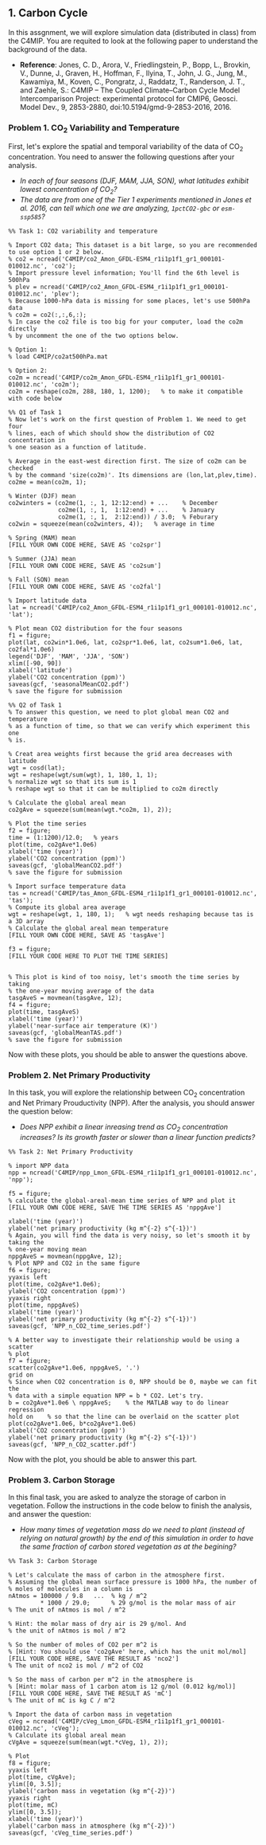 ## 1. Carbon Cycle

In this assgnment, we will explore simulation data (distributed in class) from the C4MIP. You are requited to look at the following paper to understand the background of the data.

* **Reference**: Jones, C. D., Arora, V., Friedlingstein, P., Bopp, L., Brovkin, V., Dunne, J., Graven, H., Hoffman, F., Ilyina, T., John, J. G., Jung, M., Kawamiya, M., Koven, C., Pongratz, J., Raddatz, T., Randerson, J. T., and Zaehle, S.: C4MIP – The Coupled Climate–Carbon Cycle Model Intercomparison Project: experimental protocol for CMIP6, Geosci. Model Dev., 9, 2853-2880, doi:10.5194/gmd-9-2853-2016, 2016.


### Problem 1.  CO<sub>2</sub> Variability and Temperature 

First, let's explore the spatial and temporal variability of the data of CO<sub>2</sub> concentration. You need to answer the following questions after your analysis.
* _In each of four seasons (DJF, MAM, JJA, SON), what latitudes exhibit lowest concentration of CO<sub>2</sub>?_
* _The data are from one of the Tier 1 experiments mentioned in Jones et al. 2016, can tell which one we are analyzing, `1pctCO2-gbc` or `esm-ssp585`?_

```
%% Task 1: CO2 variability and temperature

% Import CO2 data; This dataset is a bit large, so you are recommended to use option 1 or 2 below.
% co2 = ncread('C4MIP/co2_Amon_GFDL-ESM4_r1i1p1f1_gr1_000101-010012.nc', 'co2');
% Import pressure level information; You'll find the 6th level is 500hPa
% plev = ncread('C4MIP/co2_Amon_GFDL-ESM4_r1i1p1f1_gr1_000101-010012.nc', 'plev');
% Because 1000-hPa data is missing for some places, let's use 500hPa data
% co2m = co2(:,:,6,:);
% In case the co2 file is too big for your computer, load the co2m directly
% by uncomment the one of the two options below.

% Option 1:
% load C4MIP/co2at500hPa.mat

% Option 2:
co2m = ncread('C4MIP/co2m_Amon_GFDL-ESM4_r1i1p1f1_gr1_000101-010012.nc', 'co2m');
co2m = reshape(co2m, 288, 180, 1, 1200);   % to make it compatible with code below

%% Q1 of Task 1
% Now let's work on the first question of Problem 1. We need to get four
% lines, each of which should show the distribution of CO2 concentration in 
% one season as a function of latitude.

% Average in the east-west direction first. The size of co2m can be checked
% by the command 'size(co2m)'. Its dimensions are (lon,lat,plev,time).
co2me = mean(co2m, 1);

% Winter (DJF) mean
co2winters = (co2me(1, :, 1, 12:12:end) + ...    % December
              co2me(1, :, 1,  1:12:end) + ...    % January
              co2me(1, :, 1,  2:12:end)) / 3.0;  % Feburary
co2win = squeeze(mean(co2winters, 4));   % average in time

% Spring (MAM) mean
[FILL YOUR OWN CODE HERE, SAVE AS 'co2spr']

% Summer (JJA) mean
[FILL YOUR OWN CODE HERE, SAVE AS 'co2sum']
         
% Fall (SON) mean
[FILL YOUR OWN CODE HERE, SAVE AS 'co2fal']

% Import latitude data
lat = ncread('C4MIP/co2_Amon_GFDL-ESM4_r1i1p1f1_gr1_000101-010012.nc', 'lat');

% Plot mean CO2 distribution for the four seasons
f1 = figure;
plot(lat, co2win*1.0e6, lat, co2spr*1.0e6, lat, co2sum*1.0e6, lat, co2fal*1.0e6)
legend('DJF', 'MAM', 'JJA', 'SON')
xlim([-90, 90])
xlabel('latitude')
ylabel('CO2 concentration (ppm)')
saveas(gcf, 'seasonalMeanCO2.pdf')
% save the figure for submission

%% Q2 of Task 1
% To answer this question, we need to plot global mean CO2 and temperature 
% as a function of time, so that we can verify which experiment this one
% is.

% Creat area weights first because the grid area decreases with latitude
wgt = cosd(lat);
wgt = reshape(wgt/sum(wgt), 1, 180, 1, 1);   
% normalize wgt so that its sum is 1 
% reshape wgt so that it can be multiplied to co2m directly

% Calculate the global areal mean
co2gAve = squeeze(sum(mean(wgt.*co2m, 1), 2));

% Plot the time series
f2 = figure;
time = (1:1200)/12.0;   % years
plot(time, co2gAve*1.0e6)
xlabel('time (year)')
ylabel('CO2 concentration (ppm)')
saveas(gcf, 'globalMeanCO2.pdf')
% save the figure for submission

% Import surface temperature data
tas = ncread('C4MIP/tas_Amon_GFDL-ESM4_r1i1p1f1_gr1_000101-010012.nc', 'tas');
% Compute its global area average
wgt = reshape(wgt, 1, 180, 1);   % wgt needs reshaping because tas is a 3D array 
% Calculate the global areal mean temperature
[FILL YOUR OWN CODE HERE, SAVE AS 'tasgAve']

f3 = figure;
[FILL YOUR CODE HERE TO PLOT THE TIME SERIES]


% This plot is kind of too noisy, let's smooth the time series by taking
% the one-year moving average of the data
tasgAveS = movmean(tasgAve, 12);
f4 = figure;
plot(time, tasgAveS)
xlabel('time (year)')
ylabel('near-surface air temperature (K)')
saveas(gcf, 'globalMeanTAS.pdf')
% save the figure for submission
```
Now with these plots, you should be able to answer the questions above.

### Problem 2.  Net Primary Productivity 

In this task, you will explore the relationship between CO<sub>2</sub> concentration and Net Primary Prouductivity (NPP). After the analysis, you should answer the question below:
* _Does NPP exhibit a linear inreasing trend as CO<sub>2</sub> concentration increases? Is its growth faster or slower than a linear function predicts?_

```
%% Task 2: Net Primary Productivity

% import NPP data
npp = ncread('C4MIP/npp_Lmon_GFDL-ESM4_r1i1p1f1_gr1_000101-010012.nc', 'npp');

f5 = figure;
% calculate the global-areal-mean time series of NPP and plot it
[FILL YOUR OWN CODE HERE, SAVE THE TIME SERIES AS 'nppgAve']

xlabel('time (year)')
ylabel('net primary productivity (kg m^{-2} s^{-1})')
% Again, you will find the data is very noisy, so let's smooth it by taking the
% one-year moving mean
nppgAveS = movmean(nppgAve, 12);
% Plot NPP and CO2 in the same figure
f6 = figure;
yyaxis left
plot(time, co2gAve*1.0e6);
ylabel('CO2 concentration (ppm)')
yyaxis right
plot(time, nppgAveS)
xlabel('time (year)')
ylabel('net primary productivity (kg m^{-2} s^{-1})')
saveas(gcf, 'NPP_n_CO2_time_series.pdf')

% A better way to investigate their relationship would be using a scatter
% plot
f7 = figure;
scatter(co2gAve*1.0e6, nppgAveS, '.')
grid on
% Since when CO2 concentration is 0, NPP should be 0, maybe we can fit the
% data with a simple equation NPP = b * CO2. Let's try.
b = co2gAve*1.0e6 \ nppgAveS;    % the MATLAB way to do linear regression
hold on    % so that the line can be overlaid on the scatter plot
plot(co2gAve*1.0e6, b*co2gAve*1.0e6)
xlabel('CO2 concentration (ppm)')
ylabel('net primary productivity (kg m^{-2} s^{-1})')
saveas(gcf, 'NPP_n_CO2_scatter.pdf')
```
Now with the plot, you should be able to answer this part.

### Problem 3.  Carbon Storage

In this final task, you are asked to analyze the storage of carbon in vegetation. Follow the instructions in the code below to finish the analysis, and answer the question:
* _How many times of vegetation mass do we need to plant (instead of relying on natural growth) by the end of this simulation in order to have the same fraction of carbon stored vegetation as at the begining?_

```
%% Task 3: Carbon Storage

% Let's calculate the mass of carbon in the atmosphere first.
% Assuming the global mean surface pressure is 1000 hPa, the number of
% moles of molecules in a column is
nAtmos = 100000 / 9.8   ...  % kg / m^2
         * 1000 / 29.0;      % 29 g/mol is the molar mass of air
% The unit of nAtmos is mol / m^2

% Hint: the molar mass of dry air is 29 g/mol. And
% the unit of nAtmos is mol / m^2

% So the number of moles of CO2 per m^2 is 
% [Hint: You should use 'co2gAve' here, which has the unit mol/mol]
[FILL YOUR CODE HERE, SAVE THE RESULT AS 'nco2']
% The unit of nco2 is mol / m^2 of CO2

% So the mass of carbon per m^2 in the atmosphere is 
% [Hint: molar mass of 1 carbon atom is 12 g/mol (0.012 kg/mol)]
[FILL YOUR CODE HERE, SAVE THE RESULT AS 'mC']
% The unit of mC is kg C / m^2

% Import the data of carbon mass in vegetation 
cVeg = ncread('C4MIP/cVeg_Lmon_GFDL-ESM4_r1i1p1f1_gr1_000101-010012.nc', 'cVeg');
% Calculate its global areal mean
cVgAve = squeeze(sum(mean(wgt.*cVeg, 1), 2));
   
% Plot
f8 = figure;
yyaxis left
plot(time, cVgAve);
ylim([0, 3.5]);
ylabel('carbon mass in vegetation (kg m^{-2})')
yyaxis right
plot(time, mC)
ylim([0, 3.5]);
xlabel('time (year)')
ylabel('carbon mass in atmosphere (kg m^{-2})')
saveas(gcf, 'cVeg_time_series.pdf')
```
